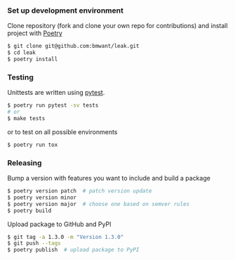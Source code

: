 ### Set up development environment

Clone repository (fork and clone your own repo for contributions) and install project with [Poetry](https://python-poetry.org/docs/)

```bash
$ git clone git@github.com:bmwant/leak.git
$ cd leak
$ poetry install
```

### Testing

Unittests are written using [pytest](https://docs.pytest.org/en/latest/).

```bash
$ poetry run pytest -sv tests
# or
$ make tests
```

or to test on all possible environments

```bash
$ poetry run tox
```

### Releasing

Bump a version with features you want to include and build a package

```bash
$ poetry version patch  # patch version update
$ poetry version minor
$ poetry version major  # choose one based on semver rules
$ poetry build
```

Upload package to GitHub and PyPI

```bash
$ git tag -a 1.3.0 -m "Version 1.3.0"
$ git push --tags
$ poetry publish  # upload package to PyPI
```

